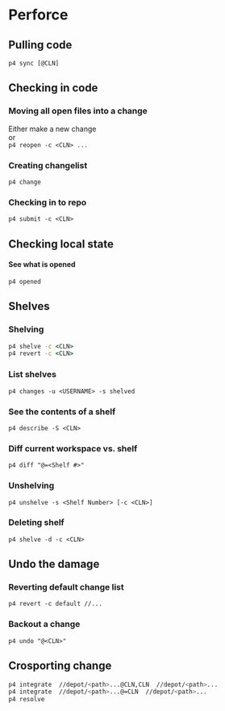 # Perforce

## Pulling code
`p4 sync [@CLN]`

## Checking in code

### Moving all open files into a change
Either make a new change  
or  
`p4 reopen -c <CLN> ...`

### Creating changelist
`p4 change`

### Checking in to repo
`p4 submit -c <CLN>`

## Checking local state

#### See what is opened
`p4 opened`

## Shelves

### Shelving
```cmd
p4 shelve -c <CLN>
p4 revert -c <CLN>
```

### List shelves
`p4 changes -u <USERNAME> -s shelved`

### See the contents of a shelf
`p4 describe -S <CLN>`

### Diff current workspace vs. shelf
`p4 diff "@=<Shelf #>"`

### Unshelving
`p4 unshelve -s <Shelf Number> [-c <CLN>]`

### Deleting shelf
`p4 shelve -d -c <CLN>`

## Undo the damage

### Reverting default change list
`p4 revert -c default //...`

### Backout a change
`p4 undo "@<CLN>"`

## Crosporting change
```bash
p4 integrate  //depot/<path>...@CLN,CLN  //depot/<path>...
p4 integrate  //depot/<path>...@=CLN  //depot/<path>...
p4 resolve
```
